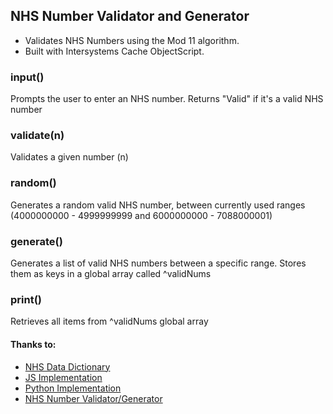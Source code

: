 ## NHS Number Validator and Generator

* Validates NHS Numbers using the Mod 11 algorithm.
* Built with Intersystems Cache ObjectScript. 

### input()
Prompts the user to enter an NHS number. Returns "Valid" if it's a valid NHS number

### validate(n)
Validates a given number (n) 

### random()
Generates a random valid NHS number, between currently used ranges (4000000000 - 4999999999 and 6000000000 - 7088000001)

### generate()
Generates a list of valid NHS numbers between a specific range. Stores them as keys in a global array called ^validNums

### print()
Retrieves all items from ^validNums global array

#### Thanks to:
* [NHS Data Dictionary](https://www.datadictionary.nhs.uk/version2/data_dictionary/data_field_notes/n/nhs_number_de.asp)
* [JS Implementation](https://github.com/spikeheap/nhs-number-validator)
* [Python Implementation](https://github.com/Iain-S/nhs_number_generator/blob/master/generate_nhs_numbers.py)
* [NHS Number Validator/Generator](http://danielbayley.uk/nhs-number/)